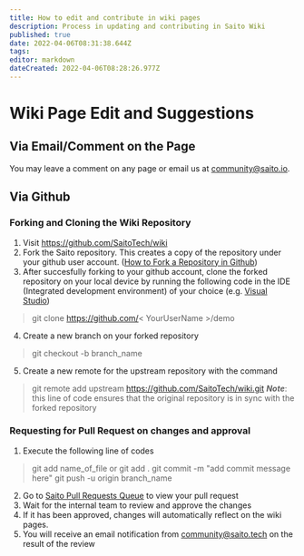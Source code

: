 ```yaml
---
title: How to edit and contribute in wiki pages
description: Process in updating and contributing in Saito Wiki
published: true
date: 2022-04-06T08:31:38.644Z
tags: 
editor: markdown
dateCreated: 2022-04-06T08:28:26.977Z
---
```


# Wiki Page Edit and Suggestions

## Via Email/Comment on the Page

You may leave a comment on any page or email us at community@saito.io.

## Via Github

### Forking and Cloning the Wiki Repository
1. Visit https://github.com/SaitoTech/wiki
1. Fork the Saito repository. This creates a copy of the repository under your github user account. ([How to Fork a Repository in Github](https://docs.github.com/en/get-started/quickstart/fork-a-repo))
1. After succesfully forking to your github account, clone the forked repository on your local device by running the following code in the IDE (Integrated development environment) of your choice (e.g. [Visual Studio](https://visualstudio.microsoft.com/downloads/))
>git clone https://github.com/< YourUserName >/demo
4. Create a new branch on your forked repository
>git checkout -b branch_name
5. Create a new remote for the upstream repository with the command
>git remote add upstream https://github.com/SaitoTech/wiki.git
***Note***: this line of code ensures that the original repository is in sync with the forked repository 

### Requesting for Pull Request on changes and approval
1. Execute the following line of codes
> git add name_of_file or git add . 
> git commit -m "add commit message here"
> git push -u origin branch_name
2. Go to [Saito Pull Requests Queue](https://github.com/SaitoTech/wiki/pulls) to view your pull request
1. Wait for the internal team to review and approve the changes
1. If it has been approved, changes will automatically reflect on the wiki pages.
1. You will receive an email notification from community@saito.tech on the result of the review




